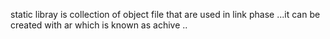 static libray is collection of object file that are used in link phase
 ...it can  be created with ar which is known as achive ..

